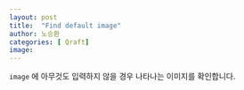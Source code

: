 ```yaml
---
layout: post
title:  "Find default image"
author: 노승환
categories: [ Qraft]
image: 
---
```


`image` 에 아무것도 입력하지 않을 경우 나타나는 이미지를 확인합니다.
